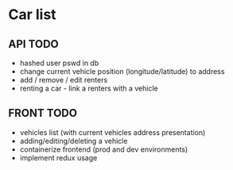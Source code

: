 # Car list

## API TODO

- hashed user pswd in db
- change current vehicle position (longitude/latitude) to address
- add / remove / edit renters
- renting a car - link a renters with a vehicle

## FRONT TODO

- vehicles list (with current vehicles address presentation)
- adding/editing/deleting a vehicle
- containerize frontend (prod and dev environments)
- implement redux usage
